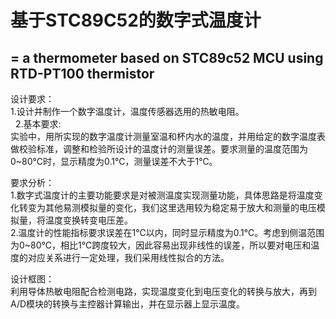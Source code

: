 # 基于STC89C52的数字式温度计
=
a thermometer based on STC89c52 MCU using RTD-PT100 thermistor
-

设计要求：<br>
1.设计并制作一个数字温度计，温度传感器选用的热敏电阻。<br>
 
2.基本要求:<br>
实验中，用所实现的数字温度计测量室温和杯内水的温度，并用给定的数字温度表做校验标准，调整和检验所设计的温度计的测量误差。要求测量的温度范围为0~80℃时，显示精度为0.1℃，测量误差不大于1℃。<br>

要求分析：<br>
1.数字式温度计的主要功能要求是对被测温度实现测量功能，具体思路是将温度变化转变为其他易测模拟量的变化，我们这里选用较为稳定易于放大和测量的电压模拟量，将温度变换转变电压差。<br>
2.温度计的性能指标要求误差在1℃以内，同时显示精度为0.1℃。考虑到侧温范围为0~80℃，相比1℃跨度较大，因此容易出现非线性的误差，所以要对电压和温度的对应关系进行一定处理，我们采用线性拟合的方法。<br>

设计框图：<br>
利用导体热敏电阻配合检测电路，实现温度变化到电压变化的转换与放大，再到A/D模块的转换与主控器计算输出，并在显示器上显示温度。<br>

